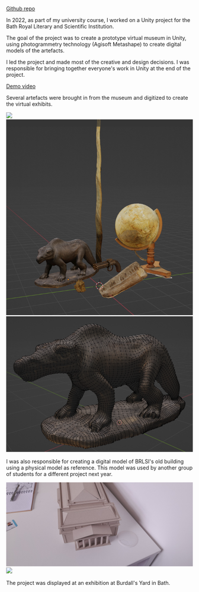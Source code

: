 [Github repo](https://github.com/ethobat/brlsi-virtual-museum)

In 2022, as part of my university course, I worked on a Unity project for the Bath Royal Literary and Scientific Institution.

The goal of the project was to create a prototype virtual museum in Unity, using photogrammetry technology (Agisoft Metashape) to create digital models of the artefacts.

I led the project and made most of the creative and design decisions. I was responsible for bringing together everyone's work in Unity at the end of the project.

[Demo video](https://www.youtube.com/watch?v=c3Y9CYP-wOM)

Several artefacts were brought in from the museum and digitized to create the virtual exhibits.

![](brlsi-realtusk.png)
![](brlsi-artefacts-blender.png)
![](brlsi-dino-wireframe.png)

I was also responsible for creating a digital model of BRLSI's old building using a physical model as reference. This model was used by another group of students for a different project next year.

![](brlsi-realmodel.jpg)
![](brlsi-minimodel.jpg)

The project was displayed at an exhibition at Burdall's Yard in Bath.